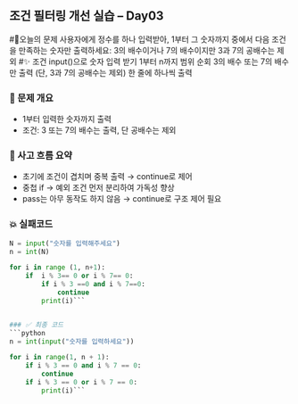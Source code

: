 ## 조건 필터링 개선 실습 – Day03

#🚀오늘의 문제
사용자에게 정수를 하나 입력받아,
1부터 그 숫자까지 중에서 다음 조건을 만족하는 숫자만 출력하세요:
3의 배수이거나 7의 배수이지만
3과 7의 공배수는 제외
#✨ 조건
input()으로 숫자 입력 받기
1부터 n까지 범위 순회
3의 배수 또는 7의 배수만 출력 (단, 3과 7의 공배수는 제외)
한 줄에 하나씩 출력

### 🎯 문제 개요
- 1부터 입력한 숫자까지 출력
- 조건: 3 또는 7의 배수는 출력, 단 공배수는 제외

### 🧠 사고 흐름 요약
- 초기에 조건이 겹치며 중복 출력 → continue로 제어
- 중첩 if → 예외 조건 먼저 분리하여 가독성 향상
- pass는 아무 동작도 하지 않음 → continue로 구조 제어 필요

### 💥 실패코드
```python
N = input("숫자를 입력해주세요")
n = int(N)

for i in range (1, n+1):
    if  i % 3== 0 or i % 7== 0:
        if i % 3 ==0 and i % 7==0:
            continue
        print(i)```


### ✅ 최종 코드
```python
n = int(input("숫자를 입력하세요"))

for i in range(1, n + 1):
    if i % 3 == 0 and i % 7 == 0:
        continue
    if i % 3 == 0 or i % 7 == 0:
        print(i)```
